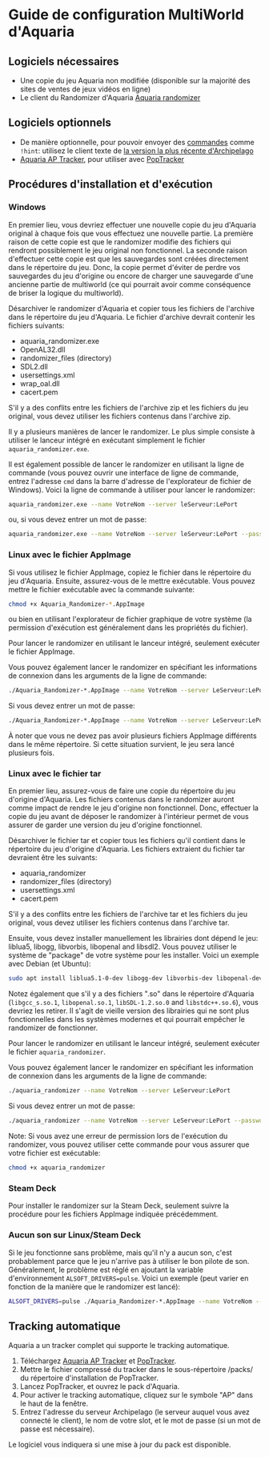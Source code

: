 # Guide de configuration MultiWorld d'Aquaria

## Logiciels nécessaires

- Une copie du jeu Aquaria non modifiée (disponible sur la majorité des sites de ventes de jeux vidéos en ligne)
- Le client du Randomizer d'Aquaria [Aquaria randomizer](https://github.com/tioui/Aquaria_Randomizer/releases/latest)

## Logiciels optionnels

- De manière optionnelle, pour pouvoir envoyer des [commandes](/tutorial/Archipelago/commands/en) comme `!hint`: utilisez le client texte de [la version la plus récente d'Archipelago](https://github.com/ArchipelagoMW/Archipelago/releases/latest)
- [Aquaria AP Tracker](https://github.com/palex00/aquaria-ap-tracker/releases/latest), pour utiliser avec [PopTracker](https://github.com/black-sliver/PopTracker/releases/latest)

## Procédures d'installation et d'exécution

### Windows

En premier lieu, vous devriez effectuer une nouvelle copie du jeu d'Aquaria original à chaque fois que vous effectuez une
nouvelle partie. La première raison de cette copie est que le randomizer modifie des fichiers qui rendront possiblement
le jeu original non fonctionnel. La seconde raison d'effectuer cette copie est que les sauvegardes sont créées
directement dans le répertoire du jeu. Donc, la copie permet d'éviter de perdre vos sauvegardes du jeu d'origine ou
encore de charger une sauvegarde d'une ancienne partie de multiworld (ce qui pourrait avoir comme conséquence de briser
la logique du multiworld).

Désarchiver le randomizer d'Aquaria et copier tous les fichiers de l'archive dans le répertoire du jeu d'Aquaria. Le
fichier d'archive devrait contenir les fichiers suivants:
- aquaria_randomizer.exe
- OpenAL32.dll
- randomizer_files (directory)
- SDL2.dll
- usersettings.xml
- wrap_oal.dll
- cacert.pem

S'il y a des conflits entre les fichiers de l'archive zip et les fichiers du jeu original, vous devez utiliser
les fichiers contenus dans l'archive zip.

Il y a plusieurs manières de lancer le randomizer. Le plus simple consiste à utiliser le lanceur intégré en
exécutant simplement le fichier `aquaria_randomizer.exe`.

Il est également possible de lancer le randomizer en utilisant la ligne de commande (vous pouvez ouvrir une interface de
ligne de commande, entrez l'adresse `cmd` dans la barre d'adresse de l'explorateur de fichier de Windows). Voici
la ligne de commande à utiliser pour lancer le randomizer:

```bash
aquaria_randomizer.exe --name VotreNom --server leServeur:LePort
```

ou, si vous devez entrer un mot de passe:

```bash
aquaria_randomizer.exe --name VotreNom --server leServeur:LePort --password leMotDePasse
```

### Linux avec le fichier AppImage

Si vous utilisez le fichier AppImage, copiez le fichier dans le répertoire du jeu d'Aquaria. Ensuite, assurez-vous de
le mettre exécutable. Vous pouvez mettre le fichier exécutable avec la commande suivante:

```bash
chmod +x Aquaria_Randomizer-*.AppImage
```

ou bien en utilisant l'explorateur de fichier graphique de votre système (la permission d'exécution est
généralement dans les propriétés du fichier).

Pour lancer le randomizer en utilisant le lanceur intégré, seulement exécuter le fichier AppImage.

Vous pouvez également lancer le randomizer en spécifiant les informations de connexion dans les arguments de la ligne de commande:

```bash
./Aquaria_Randomizer-*.AppImage --name VotreNom --server LeServeur:LePort
```

Si vous devez entrer un mot de passe:

```bash
./Aquaria_Randomizer-*.AppImage --name VotreNom --server LeServeur:LePort --password LeMotDePasse
```

À noter que vous ne devez pas avoir plusieurs fichiers AppImage différents dans le même répertoire. Si cette situation
survient, le jeu sera lancé plusieurs fois.

### Linux avec le fichier tar

En premier lieu, assurez-vous de faire une copie du répertoire du jeu d'origine d'Aquaria. Les fichiers contenus
dans le randomizer auront comme impact de rendre le jeu d'origine non fonctionnel. Donc, effectuer la copie du jeu
avant de déposer le randomizer à l'intérieur permet de vous assurer de garder une version du jeu d'origine fonctionnel.

Désarchiver le fichier tar et copier tous les fichiers qu'il contient dans le répertoire du jeu d'origine d'Aquaria. Les
fichiers extraient du fichier tar devraient être les suivants:
- aquaria_randomizer
- randomizer_files (directory)
- usersettings.xml
- cacert.pem

S'il y a des conflits entre les fichiers de l'archive tar et les fichiers du jeu original, vous devez utiliser
les fichiers contenus dans l'archive tar.

Ensuite, vous devez installer manuellement les librairies dont dépend le jeu: liblua5, libogg, libvorbis, libopenal and
libsdl2. Vous pouvez utiliser le système de "package" de votre système pour les installer. Voici un exemple avec
Debian (et Ubuntu):

```bash
sudo apt install liblua5.1-0-dev libogg-dev libvorbis-dev libopenal-dev libsdl2-dev
```

Notez également que s'il y a des fichiers ".so" dans le répertoire d'Aquaria (`libgcc_s.so.1`, `libopenal.so.1`,
`libSDL-1.2.so.0` and `libstdc++.so.6`), vous devriez les retirer. Il s'agit de vieille version des librairies qui
ne sont plus fonctionnelles dans les systèmes modernes et qui pourrait empêcher le randomizer de fonctionner.

Pour lancer le randomizer en utilisant le lanceur intégré, seulement exécuter le fichier `aquaria_randomizer`.

Vous pouvez également lancer le randomizer en spécifiant les information de connexion dans les arguments de la
ligne de commande:

```bash
./aquaria_randomizer --name VotreNom --server LeServeur:LePort
```

Si vous devez entrer un mot de passe:

```bash
./aquaria_randomizer --name VotreNom --server LeServeur:LePort --password LeMotDePasse
```

Note: Si vous avez une erreur de permission lors de l'exécution du randomizer, vous pouvez utiliser cette commande
pour vous assurer que votre fichier est exécutable:

```bash
chmod +x aquaria_randomizer
```
### Steam Deck

Pour installer le randomizer sur la Steam Deck, seulement suivre la procédure pour les fichiers AppImage
indiquée précédemment.

### Aucun son sur Linux/Steam Deck

Si le jeu fonctionne sans problème, mais qu'il n'y a aucun son, c'est probablement parce que le jeu
n'arrive pas à utiliser le bon pilote de son. Généralement, le problème est réglé en ajoutant la
variable d'environnement `ALSOFT_DRIVERS=pulse`. Voici un exemple (peut varier en fonction de la manière
que le randomizer est lancé):

```bash
ALSOFT_DRIVERS=pulse ./Aquaria_Randomizer-*.AppImage --name VotreNom --server LeServeur:LePort
```

## Tracking automatique

Aquaria a un tracker complet qui supporte le tracking automatique.

1. Téléchargez [Aquaria AP Tracker](https://github.com/palex00/aquaria-ap-tracker/releases/latest) et [PopTracker](https://github.com/black-sliver/PopTracker/releases/latest).
2. Mettre le fichier compressé du tracker dans le sous-répertoire /packs/ du répertoire d'installation de PopTracker.
3. Lancez PopTracker, et ouvrez le pack d'Aquaria.
4. Pour activer le tracking automatique, cliquez sur le symbole "AP" dans le haut de la fenêtre.
5. Entrez l'adresse du serveur Archipelago (le serveur auquel vous avez connecté le client), le nom de votre slot, et le mot de passe (si un mot de passe est nécessaire).

Le logiciel vous indiquera si une mise à jour du pack est disponible.
